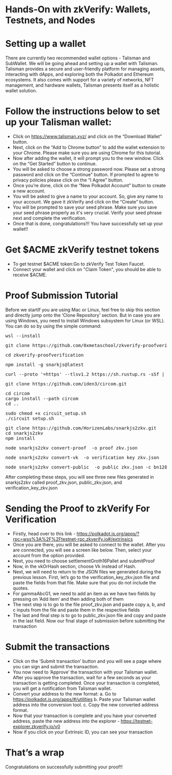 # Hands-On with zkVerify: Wallets, Testnets, and Nodes

# Setting up a wallet
There are currently two recommended wallet options -  Talisman and SubWallet. We will be going ahead and setting up a wallet with Talisman. Talisman provides a secure and user-friendly platform for managing assets, interacting with dApps, and exploring both the Polkadot and Ethereum ecosystems. It also comes with support for a variety of networks, NFT management, and hardware wallets, Talisman presents itself as a holistic wallet solution.

# Follow the instructions below to set up your Talisman wallet:
- Click on https://www.talisman.xyz/ and click on the “Download Wallet” button.
- Next, click on the “Add to Chrome button” to add the wallet extension to your Chrome. Please make sure you are using Chrome for this tutorial.
- Now after adding the wallet, it will prompt you to the new window. Click on the “Get Started” button to continue.
- You will be asked to choose a strong password now. Please set a strong password and click on the “Continue” button. If prompted to agree to privacy policies please click on the “I Agree” button.
- Once you’re done, click on the “New Polkadot Account” button to create a new account.
- You will be asked to give a name to your account. So, give any name to your account. We gave it zkVerify and click on the “Create” button.
- You will be prompted to save your seed phrase. Make sure you save your seed phrase properly as it's very crucial. Verify your seed phrase next and complete the verification.
- Once that is done, congratulations!!! You have successfully set up your wallet!!

# Get $ACME zkVerify testnet tokens
- To get testnet $ACME token:Go to zkVerify Test Token Faucet.
- Connect your wallet and click on "Claim Token", you should be able to receive $ACME.

# Proof Submission Tutorial

Before we startIf you are using Mac or Linux, feel free to skip this section and directly jump onto the ‘Clone Repository’ section. But in case you are using Windows, you need to install Windows subsystem for Linux (or WSL). You can do so by using the simple command:
<pre>wsl --install</pre>
<pre>git clone https://github.com/0xmetaschool/zkverify-proofverification.git</pre>
<pre>cd zkverify-proofverification</pre>
<pre>npm install -g snarkjs@latest</pre>
<pre>curl --proto '=https' --tlsv1.2 https://sh.rustup.rs -sSf | sh</pre>
<pre>git clone https://github.com/iden3/circom.git</pre>
<pre>cd circom
cargo install --path circom
cd ..</pre>
<pre>sudo chmod +x circuit_setup.sh
./circuit_setup.sh
</pre>
<pre>git clone https://github.com/HorizenLabs/snarkjs2zkv.git
cd snarkjs2zkv
npm install
</pre>
<pre>node snarkjs2zkv convert-proof <path_to_proof.json> -o proof_zkv.json
</pre>
<pre>node snarkjs2zkv convert-vk <path_to_verification_key.json> -o verification_key_zkv.json
</pre>
<pre>node snarkjs2zkv convert-public <path_to_public.json> -o public_zkv.json -c bn128
</pre>

After completing these steps, you will see three new files generated in snarkjs2zkv called proof_zkv.json, public_zkv.json, and verification_key_zkv.json

# Sending the Proof to zkVerify For Verification

- Firstly, head over to this link - https://polkadot.js.org/apps/?rpc=wss%3A%2F%2Ftestnet-rpc.zkverify.io#/extrinsics
- Once you are there, you will be asked to connect to the wallet. After you are connected, you will see a screen like below. Then, select your account from the option provided.
- Next, you need to choose settlementGroth16Pallet and submitProof
- Now, in the vkOrHash section, choose Vk instead of Hash.
- Next, we will need to return to the JSON files we generated during the previous lesson. First, let’s go to the verification_key_zkv.json file and paste the fields from that file. Make sure that you do not 
  include the quotes.
- For gammaAbcG1, we need to add an item as we have two fields by pressing on ‘Add item’ and then adding both of them
- The next step is to go to the file proof_zkv.json and paste copy a, b, and c inputs from the file and paste them in the respective fields
- The last and final step is to go to public_zkv.json file and copy and paste in the last field. Now our final stage of submission before submitting the transaction

# Submit the transactions

- Click on the ‘Submit transaction’ button and you will see a page where you can sign and submit the transaction.
- You now need to ‘Approve’ the transaction with your Talisman wallet. After you approve the transaction, wait for a few seconds as your transaction is getting completed. Once your transaction is completed, you will get a notification from Talisman wallet.
- Convert your address to the new format: a. Go to https://polkadot.js.org/apps/#/utilities b. Paste your Talisman wallet address into the conversion tool. c. Copy the new converted address format.
- Now that your transaction is complete and you have your converted address, paste the new address into the explorer - https://testnet-explorer.zkverify.io/v0
- Now if you click on your Extrinsic ID, you can see your transaction

# That’s a wrap

Congratulations on successfully submitting your proof!!

